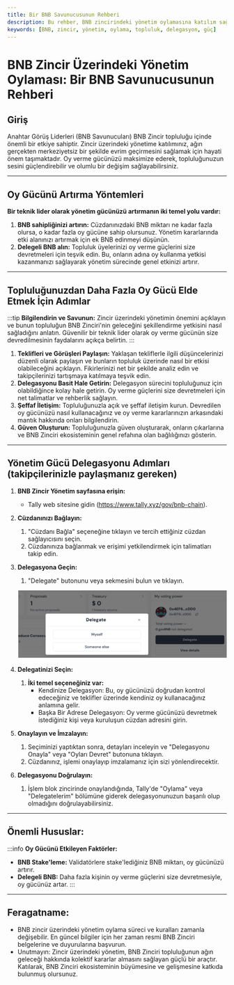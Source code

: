 ```yaml
---
title: Bir BNB Savunucusunun Rehberi
description: Bu rehber, BNB zincirindeki yönetim oylamasına katılım sağlamak ve oy gücünü artırmak için izlenmesi gereken adımları kapsamlı bir şekilde ele alır. BNB sahiplerinin topluluk içindeki rolleri ve etkileri hakkında bilgi sunar.
keywords: [BNB, zincir, yönetim, oylama, topluluk, delegasyon, güç]
---
```


# BNB Zincir Üzerindeki Yönetim Oylaması: Bir BNB Savunucusunun Rehberi

## Giriş

Anahtar Görüş Liderleri (BNB Savunucuları) BNB Zincir topluluğu içinde önemli bir etkiye sahiptir. Zincir üzerindeki yönetime katılımınız, ağın gerçekten merkeziyetsiz bir şekilde evrim geçirmesini sağlamak için hayati önem taşımaktadır. Oy verme gücünüzü maksimize ederek, topluluğunuzun sesini güçlendirebilir ve olumlu bir değişim sağlayabilirsiniz.

---

## Oy Gücünü Artırma Yöntemleri

**Bir teknik lider olarak yönetim gücünüzü artırmanın iki temel yolu vardır:**

1. **BNB sahipliğinizi artırın:** Cüzdanınızdaki BNB miktarı ne kadar fazla olursa, o kadar fazla oy gücüne sahip olursunuz. Yönetim kararlarında etki alanınızı artırmak için ek BNB edinmeyi düşünün.
2. **Delegeli BNB alın:** Topluluk üyelerinizi oy verme güçlerini size devretmeleri için teşvik edin. Bu, onların adına oy kullanma yetkisi kazanmanızı sağlayarak yönetim sürecinde genel etkinizi artırır.

---

## Topluluğunuzdan Daha Fazla Oy Gücü Elde Etmek İçin Adımlar

:::tip
**Bilgilendirin ve Savunun:** Zincir üzerindeki yönetimin önemini açıklayın ve bunun topluluğun BNB Zinciri'nin geleceğini şekillendirme yetkisini nasıl sağladığını anlatın. Güvenilir bir teknik lider olarak oy verme gücünün size devredilmesinin faydalarını açıkça belirtin.
:::

1. **Teklifleri ve Görüşleri Paylaşın:** Yaklaşan tekliflerle ilgili düşüncelerinizi düzenli olarak paylaşın ve bunların topluluk üzerinde nasıl bir etkisi olabileceğini açıklayın. Fikirlerinizi net bir şekilde analiz edin ve takipçilerinizi tartışmaya katılmaya teşvik edin.
2. **Delegasyonu Basit Hale Getirin:** Delegasyon sürecini topluluğunuz için olabildiğince kolay hale getirin. Oy verme güçlerini size devretmeleri için net talimatlar ve rehberlik sağlayın.
3. **Şeffaf İletişim:** Topluluğunuzla açık ve şeffaf iletişim kurun. Devredilen oy gücünüzü nasıl kullanacağınız ve oy verme kararlarınızın arkasındaki mantık hakkında onları bilgilendirin.
4. **Güven Oluşturun:** Topluluğunuzla güven oluşturarak, onların çıkarlarına ve BNB Zinciri ekosisteminin genel refahına olan bağlılığınızı gösterin.

---

## Yönetim Gücü Delegasyonu Adımları (takipçilerinizle paylaşmanız gereken)

1. **BNB Zincir Yönetim sayfasına erişin:**
   - Tally web sitesine gidin (https://www.tally.xyz/gov/bnb-chain).

2. **Cüzdanınızı Bağlayın:**
   1. "Cüzdanı Bağla" seçeneğine tıklayın ve tercih ettiğiniz cüzdan sağlayıcısını seçin.
   2. Cüzdanınıza bağlanmak ve erişimi yetkilendirmek için talimatları takip edin.

3. **Delegasyona Geçin:**
   1. "Delegate" butonunu veya sekmesini bulun ve tıklayın. 

   ![img](../../images/bnb-chain/bnb-smart-chain/img/tally-delegate.png)

4. **Delegatinizi Seçin:**
   1. **İki temel seçeneğiniz var:**
      - Kendinize Delegasyon: Bu, oy gücünüzü doğrudan kontrol edeceğiniz ve teklifler üzerinde kendiniz oy kullanacağınız anlamına gelir.
      - Başka Bir Adrese Delegasyon: Oy verme gücünüzü devretmek istediğiniz kişi veya kuruluşun cüzdan adresini girin.

5. **Onaylayın ve İmzalayın:**
   1. Seçiminizi yaptıktan sonra, detayları inceleyin ve "Delegasyonu Onayla" veya "Oyları Devret" butonuna tıklayın.
   2. Cüzdanınız, işlemi onaylayıp imzalamanız için sizi yönlendirecektir.

6. **Delegasyonu Doğrulayın:**
   1. İşlem blok zincirinde onaylandığında, Tally'de "Oylama" veya "Delegatelerim" bölümüne giderek delegasyonunuzun başarılı olup olmadığını doğrulayabilirsiniz.

---

## Önemli Hususlar:

:::info
**Oy Gücünü Etkileyen Faktörler:**
- **BNB Stake'leme:** Validatörlere stake'lediğiniz BNB miktarı, oy gücünüzü artırır.
- **Delegeli BNB:** Daha fazla kişinin oy verme güçlerini size devretmesiyle, oy gücünüz artar.
:::

---

## Feragatname:

- BNB zincir üzerindeki yönetim oylama süreci ve kuralları zamanla değişebilir. En güncel bilgiler için her zaman resmi BNB Zinciri belgelerine ve duyurularına başvurun.
- Unutmayın: Zincir üzerindeki yönetim, BNB Zinciri topluluğunun ağın geleceği hakkında kolektif kararlar almasını sağlayan güçlü bir araçtır. Katılarak, BNB Zinciri ekosisteminin büyümesine ve gelişmesine katkıda bulunmuş olursunuz.
